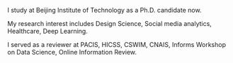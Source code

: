 I study at Beijing Institute of Technology as a Ph.D. candidate now. 

My research interest includes Design Science, Social media analytics, Healthcare, Deep Learning. 

I served as a reviewer at PACIS, HICSS, CSWIM, CNAIS, Informs Workshop on Data Science, Online Information Review.
